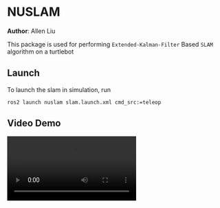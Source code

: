 # NUSLAM

**Author**: Allen Liu

This package is used for performing `Extended-Kalman-Filter` Based `SLAM` algorithm on a turtlebot

## Launch
To launch the slam in simulation, run
```
ros2 launch nuslam slam.launch.xml cmd_src:=teleop
```

## Video Demo

<video src="https://github.com/ME495-Navigation/slam-project-nu-jliu/assets/49068329/0211e69d-3a81-4e4d-b015-c033f51cb702" controls></video>
